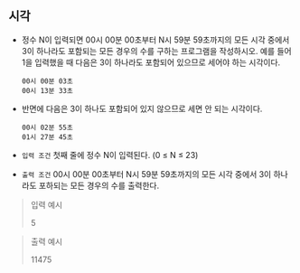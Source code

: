 ## 시각

- 정수 N이 입력되면 00시 00분 00초부터 N시 59분 59초까지의 모든 시각 중에서 3이 하나라도 포함되는 모든 경우의 수를 구하는 프로그램을 작성하시오. 예를 들어 1을 입력했을 때 다음은 3이 하나라도 포함되어 있으므로 세어야 하는 시각이다.
  ```
  00시 00분 03초
  00시 13분 33초
  ```
- 반면에 다음은 3이 하나도 포함되어 있지 않으므로 세면 안 되는 시각이다.

  ```
  00시 02분 55초
  01시 27분 45초
  ```

- `입력 조건` 첫째 줄에 정수 N이 입력된다. (0 ≤ N ≤ 23)
- `출력 조건` 00시 00분 00초부터 N시 59분 59초까지의 모든 시각 중에서 3이 하나라도 포하되는 모든 경우의 수를 출력한다.

> 입력 예시<br>
>
> 5

> 출력 예시<br>
>
> 11475
